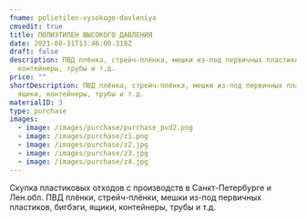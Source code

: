 ```yaml
---
fname: polietilen-vysokogo-davleniya
cmsedit: true
title: ПОЛИЭТИЛЕН ВЫСОКОГО ДАВЛЕНИЯ
date: 2021-08-31T13:46:00.318Z
draft: false
description: ПВД плёнка, стрейч-плёнка, мешки из-под первичных пластиков, ящики,
  контейнеры, трубы и т.д.
price: ""
shortDescription: ПВД плёнка, стрейч-плёнка, мешки из-под первичных пластиков,
  ящики, контейнеры, трубы и т.д.
materialID: 3
type: purchase
images:
  - image: /images/purchase/purchase_pvd2.png
  - image: /images/purchase/z1.png
  - image: /images/purchase/z2.jpg
  - image: /images/purchase/z3.jpg
  - image: /images/purchase/z4.jpg
---
```

Скупка пластиковых отходов с производств в Санкт-Петербурге и Лен.обл. ПВД плёнки, стрейч-плёнки, мешки из-под первичных пластиков, бигбэги, ящики, контейнеры, трубы и т.д.